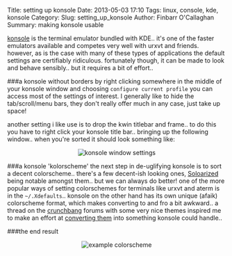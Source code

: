 Title: setting up konsole
Date: 2013-05-03 17:10
Tags: linux, console, kde, konsole
Category:
Slug: setting_up_konsole
Author: Finbarr O'Callaghan
Summary: making konsole usable


[konsole][1] is the terminal emulator bundled with KDE.. it's one of the faster
emulators available and competes very well with urxvt and friends. however, as
is the case with many of these types of applications the default settings are
certifiably ridiculous. fortunately though, it can be made to look and behave
sensibly..  but it requires a bit of effort..

###a konsole without borders
by right clicking somewhere in the middle of your konsole window and choosing
`configure current profile` you can access most of the settings of interest. I
generally like to hide the tab/scroll/menu bars, they don't really offer much in
any case, just take up space! 

another setting i like use is to drop the kwin titlebar and frame.. to do this
you have to right click your konsole title bar.. bringing up the following
window.. when you're sorted it should look something like: 

<p align="center"><img src="/static/images/konsole_window_settings.png" alt="konsole window settings"/></p>

###a konsole 'kolorscheme'
the next step in de-uglifying  konsole is to sort a decent colorscheme.. there's
a few decent-ish looking ones, [Soloarized][2] being notable amongst them.. but
we can always do better! one of the more popular ways of setting colorschemes
for terminals like urxvt and aterm is in the `~/.Xdefaults`.. konsole on the
other hand has its own unique (afaik) colorscheme format, which makes converting
to and fro a bit awkward.. a thread on the [crunchbang][3] forums with some very
nice themes inspired me to make an effort at [converting them][4] into something
konsole could handle.. 

###the end result

<p align="center"><img src="/static/images/konsole_colorscheme.png" alt="example colorscheme"/></p>

[1]: http://konsole.kde.org/
[2]: http://ethanschoonover.com/solarized
[3]: http://crunchbang.org/forums/viewtopic.php?id=9935
[4]: https://github.com/finbarrocallaghan/konsole_kolors
